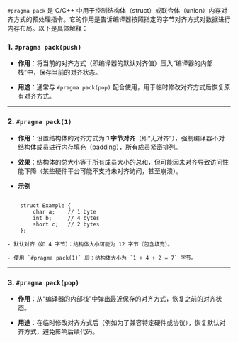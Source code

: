 `#pragma pack` 是 C/C++ 中用于控制结构体（struct）或联合体（union）内存对齐方式的预处理指令。它的作用是告诉编译器按照指定的字节对齐方式对数据进行内存布局。以下是具体解释：
### **1. `#pragma pack(push)`**

- **作用**：将当前的对齐方式（即编译器的默认对齐值）压入“编译器的内部栈”中，保存当前的对齐状态。
    
- **用途**：通常与 `#pragma pack(pop)` 配合使用，用于临时修改对齐方式后恢复原有对齐方式。
    

---

### **2. `#pragma pack(1)`**

- **作用**：设置结构体的对齐方式为 **1 字节对齐**（即“无对齐”），强制编译器不对结构体成员进行内存填充（padding），所有成员紧密排列。
    
- **效果**：结构体的总大小等于所有成员大小的总和，但可能因未对齐导致访问性能下降（某些硬件平台可能不支持未对齐访问，甚至崩溃）。
    
- **示例**
```
    
    struct Example {
        char a;    // 1 byte
        int b;     // 4 bytes
        short c;   // 2 bytes
    };
```
    
    - 默认对齐（如 4 字节）：结构体大小可能为 12 字节（包含填充）。
        
    - 使用 `#pragma pack(1)` 后：结构体大小为 `1 + 4 + 2 = 7` 字节。
        

---

### **3. `#pragma pack(pop)`**

- **作用**：从“编译器的内部栈”中弹出最近保存的对齐方式，恢复之前的对齐状态。
    
- **用途**：在临时修改对齐方式后（例如为了兼容特定硬件或协议），恢复默认对齐方式，避免影响后续代码。
